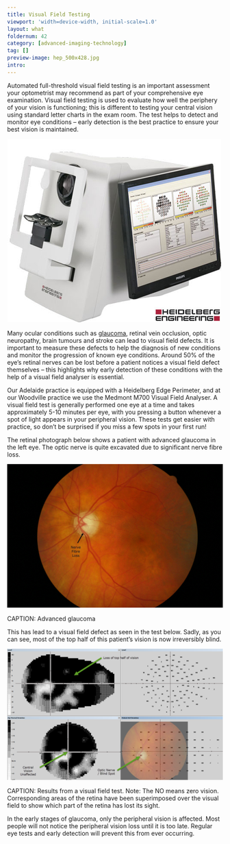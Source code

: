 ```yaml
---
title: Visual Field Testing
viewport: 'width=device-width, initial-scale=1.0'
layout: what
foldernum: 42
category: [advanced-imaging-technology]
tag: []
preview-image: hep_500x428.jpg
intro: 
---
```


<div class="employee-heading">
<p>Automated full-threshold visual field testing is an important assessment your optometrist may recommend as part of your comprehensive eye examination. Visual field testing is used to evaluate how well the periphery of your vision is functioning; this is different to testing your central vision using standard letter charts in the exam room. The test helps to detect and monitor eye conditions – early detection is the best  practice to ensure your best vision is maintained. </p>
</div> 

![](hep_500x428.jpg)

Many ocular conditions such as [glaucoma](/what-we-do/glaucoma), retinal vein occlusion, optic neuropathy, brain tumours and stroke can lead to visual field defects. It is important to measure these defects to help the diagnosis of new conditions and monitor the progression of known eye conditions. Around 50% of the eye’s retinal nerves can be lost before a patient notices a visual field defect themselves – this highlights why early detection of these conditions with the help of a visual field analyser is essential.

Our Adelaide practice is equipped with a Heidelberg Edge Perimeter, and at our Woodville practice we use the Medmont M700 Visual Field Analyser. A visual field test is generally performed one eye at a time and takes approximately 5-10 minutes per eye, with you pressing a button whenever a spot of light appears in your peripheral vision. These tests get easier with practice, so don’t be surprised if you miss a few spots in your first run! 

The retinal photograph below shows a patient with advanced glaucoma in the left eye. The optic nerve is quite excavated due to significant nerve fibre loss. 

![](glaucoma-vf.jpg)

CAPTION: Advanced glaucoma

This has lead to a visual field defect as seen in the test below. Sadly, as you can see, most of the top half of this patient’s vision is now irreversibly blind.

![](vf-glaucoma.png)

CAPTION: Results from a visual field test. Note: The NO means zero vision. Corresponding areas of the retina have been superimposed over the visual field to show which part of the retina has lost its sight.

In the early stages of glaucoma, only the peripheral vision is affected. Most people will not notice the peripheral vision loss until it is too late. Regular eye tests and early detection will prevent this from ever occurring.
